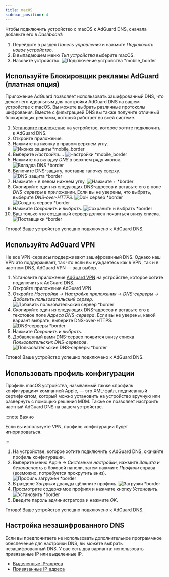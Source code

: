 ```yaml
---
title: macOS
sidebar_position: 4
---
```


Чтобы подключить устройство с macOS к AdGuard DNS, сначала добавьте его в _Dashboard_:

1. Перейдите в раздел _Панель управления_ и нажмите _Подключить новое устройство_.
2. В выпадающем меню _Тип устройства_ выберите macOS.
3. Назовите устройство.
    ![Подключение устройства \*mobile_border](https://cdn.adtidy.org/content/kb/dns/private/new_dns/connect/mac_ab/choose_mac.png)

## Используйте Блокировщик рекламы AdGuard (платная опция)

Приложение AdGuard позволяет использовать зашифрованный DNS, что делает его идеальным для настройки AdGuard DNS на вашем устройстве с macOS. Вы можете выбрать различные протоколы шифрования. Вместе с фильтрацией DNS вы также получите отличный блокировщик рекламы, который работает во всей системе.

1. [Установите приложение](https://adguard.com/adguard-mac/overview.html) на устройстве, которое хотите подключить к AdGuard DNS.
2. Откройте приложение.
3. Нажмите на иконку в правом верхнем углу.
    ![Иконка защиты \*mobile_border](https://cdn.adtidy.org/content/kb/dns/private/new_dns/connect/mac_ab/mac_step3.png)
4. Выберите _Настройки..._.
    ![Настройки \*mobile_border](https://cdn.adtidy.org/content/kb/dns/private/new_dns/connect/mac_ab/mac_step4.png)
5. Нажмите на вкладку _DNS_ в верхнем ряду иконок.
    ![Вкладка DNS \*border](https://cdn.adtidy.org/content/kb/dns/private/new_dns/connect/mac_ab/mac_step5.png)
6. Включите DNS-защиту, поставив галочку сверху.
    ![DNS-защита \*border](https://cdn.adtidy.org/content/kb/dns/private/new_dns/connect/mac_ab/mac_step6.png)
7. Нажмите _+_ в левом нижнем углу.
    ![Нажмите + \*border](https://cdn.adtidy.org/content/kb/dns/private/new_dns/connect/mac_ab/mac_step7.png)
8. Скопируйте один из следующих DNS-адресов и вставьте его в поле _DNS-серверы_ в приложении. Если вы не уверены, что выбрать, выберите _DNS-over-HTTPS_.
    ![DoH сервер \*border](https://cdn.adtidy.org/content/kb/dns/private/new_dns/connect/mac_ab/mac_step8_1.png)
    ![Создать сервер \*border](https://cdn.adtidy.org/content/kb/dns/private/new_dns/connect/mac_ab/mac_step8_2.png)
9. Нажмите _Сохранить и выбрать_.
    ![Сохранить и выбрать \*border](https://cdn.adtidy.org/content/kb/dns/private/new_dns/connect/mac_ab/mac_step9.png)
10. Ваш только что созданный сервер должен появиться внизу списка.
    ![Поставщики \*border](https://cdn.adtidy.org/content/kb/dns/private/new_dns/connect/mac_ab/mac_step10.png)

Готово! Ваше устройство успешно подключено к AdGuard DNS.

## Используйте AdGuard VPN

Не все VPN-сервисы поддерживают зашифрованный DNS. Однако наш VPN это поддерживает, так что если вы нуждаетесь как в VPN, так и в частном DNS, AdGuard VPN — ваш выбор.

1. Установите приложение [AdGuard VPN](https://adguard-vpn.com/mac/overview.html) на устройстве, которое хотите подключить к AdGuard DNS.
2. Откройте приложение AdGuard VPN.
3. Откройте _Настройки_ → _Настройки приложения_ → _DNS-серверы_ → _Добавить пользовательский сервер_.
    ![Добавить пользовательский сервер \*border](https://cdn.adtidy.org/content/kb/dns/private/new_dns/connect/mac_vpn/mac_step3.png)
4. Скопируйте один из следующих DNS-адресов и вставьте его в текстовое поле _Адреса DNS-сервера_. Если вы не уверены, какой вариант выбрать, выберите DNS-over-HTTPS.
    ![DNS-серверы \*border](https://cdn.adtidy.org/content/kb/dns/private/new_dns/connect/mac_vpn/mac_step4.png)
5. Нажмите _Сохранить и выбрать_.
6. Добавленный вами DNS-сервер появится внизу списка _Пользовательских DNS-серверов_.
    ![Пользовательские DNS-серверы \*border](https://cdn.adtidy.org/content/kb/dns/private/new_dns/connect/mac_vpn/mac_step6.png)

Готово! Ваше устройство успешно подключено к AdGuard DNS.

## Использовать профиль конфигурации

Профиль macOS устройства, называемый также «профиль конфигурации» компанией Apple, — это XML-файл, подписанный сертификатом, который можно установить на устройство вручную или развернуть с помощью решения MDM. Также он позволяет настроить частный AdGuard DNS на вашем устройстве.

:::note Важно

Если вы используете VPN, профиль конфигурации будет игнорироваться.

:::

1. На устройстве, которое хотите подключить к AdGuard DNS, скачайте профиль конфигурации.
2. Выберите меню Apple → _Системные настройки_, нажмите _Защита и безопасность_ в боковой панели, затем нажмите _Профили_ справа (возможно, потребуется прокрутить вниз).
    ![Профиль загружен \*border](https://cdn.adtidy.org/content/kb/dns/private/new_dns/connect/mac_profile/mac_step2.png)
3. В разделе _Загрузки_ дважды щёлкните профиль.
    ![Загрузки \*border](https://cdn.adtidy.org/content/kb/dns/private/new_dns/connect/mac_profile/mac_step3.png)
4. Просмотрите содержимое профиля и нажмите кнопку _Установить_.
    ![Установить \*border](https://cdn.adtidy.org/content/kb/dns/private/new_dns/connect/mac_profile/mac_step4.png)
5. Введите пароль администратора и нажмите _OK_.

Готово! Ваше устройство успешно подключено к AdGuard DNS.

## Настройка незашифрованного DNS

Если вы предпочитаете не использовать дополнительное программное обеспечение для настройки DNS, вы можете выбрать незашифрованный DNS. У вас есть два варианта: использовать привязанные IP или выделенные IP.

- [Выделенные IP-адреса](/private-dns/connect-devices/other-options/dedicated-ip.md)
- [Привязанные IP-адреса](/private-dns/connect-devices/other-options/linked-ip.md)
